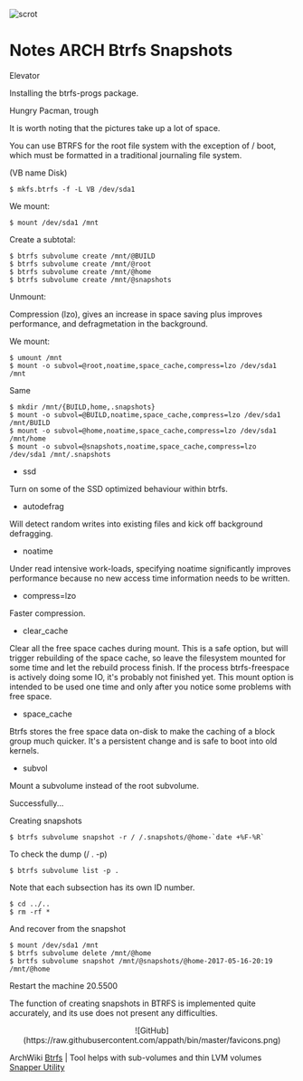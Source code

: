 

![scrot](https://raw.githubusercontent.com/appath/dotfiles/master/GitBox_0000_18_05_2017_13_55_02.png)

# Notes ARCH Btrfs Snapshots
Elevator

Installing the btrfs-progs package.

Hungry Pacman, trough

It is worth noting that the pictures take up a lot of space.

You can use BTRFS for the root file system with the exception of / boot, which must be formatted in a traditional journaling file system.

(VB name Disk)
```shell
$ mkfs.btrfs -f -L VB /dev/sda1 
```

We mount:
```shell
$ mount /dev/sda1 /mnt
```

Create a subtotal:
```shell
$ btrfs subvolume create /mnt/@BUILD
$ btrfs subvolume create /mnt/@root
$ btrfs subvolume create /mnt/@home
$ btrfs subvolume create /mnt/@snapshots
```
Unmount:

Compression (lzo), gives an increase in space saving plus improves performance, and defragmetation in the background.

We mount:
```shell
$ umount /mnt
$ mount -o subvol=@root,noatime,space_cache,compress=lzo /dev/sda1 /mnt
```
Same
```shell
$ mkdir /mnt/{BUILD,home,.snapshots}
$ mount -o subvol=@BUILD,noatime,space_cache,compress=lzo /dev/sda1 /mnt/BUILD
$ mount -o subvol=@home,noatime,space_cache,compress=lzo /dev/sda1 /mnt/home
$ mount -o subvol=@snapshots,noatime,space_cache,compress=lzo /dev/sda1 /mnt/.snapshots
```
* ssd 

Turn on some of the SSD optimized behaviour within btrfs.

* autodefrag

Will detect random writes into existing files and kick off background defragging.

* noatime

Under read intensive work-loads, specifying noatime significantly improves performance because no new access time information needs to be written.

* compress=lzo

Faster compression.

* clear_cache 

Clear all the free space caches during mount. This is a safe option, but will trigger rebuilding of the space cache, so leave the 
filesystem mounted for some time and let the rebuild process finish. If the process btrfs-freespace is actively doing some IO, it's 
probably not finished yet. This mount option is intended to be used one time and only after you notice some problems with free space.

* space_cache

Btrfs stores the free space data on-disk to make the caching of a block group much quicker. It's a persistent change and is safe to boot
into old kernels.

* subvol

Mount a subvolume instead of the root subvolume.

Successfully...

Creating snapshots
```shell
$ btrfs subvolume snapshot -r / /.snapshots/@home-`date +%F-%R`
```
To check the dump (/ . -p)
```shell
$ btrfs subvolume list -p .
```
Note that each subsection has its own ID number.
```shell
$ cd ../..
$ rm -rf *
```
And recover from the snapshot
```shell
$ mount /dev/sda1 /mnt
$ btrfs subvolume delete /mnt/@home
$ brtfs subvolume snapshot /mnt/@snapshots/@home-2017-05-16-20:19 /mnt/@home
```
Restart the machine 20.5500

The function of creating snapshots in BTRFS is implemented quite accurately, and its use does not present any difficulties.

<center>![GitHub](https://raw.githubusercontent.com/appath/bin/master/favicons.png)</center>

ArchWiki [Btrfs](https://wiki.archlinux.org/index.php/Btrfs) | Tool helps with sub-volumes and thin LVM volumes [Snapper Utility](https://wiki.archlinux.org/index.php/Snapper)
